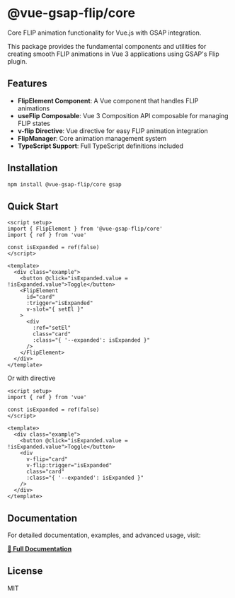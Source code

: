 # @vue-gsap-flip/core

Core FLIP animation functionality for Vue.js with GSAP integration.

This package provides the fundamental components and utilities for creating smooth FLIP animations in Vue 3 applications using GSAP's Flip plugin.

## Features

- **FlipElement Component**: A Vue component that handles FLIP animations
- **useFlip Composable**: Vue 3 Composition API composable for managing FLIP states
- **v-flip Directive**: Vue directive for easy FLIP animation integration
- **FlipManager**: Core animation management system
- **TypeScript Support**: Full TypeScript definitions included

## Installation

```bash
npm install @vue-gsap-flip/core gsap
```

## Quick Start

```vue
<script setup>
import { FlipElement } from '@vue-gsap-flip/core'
import { ref } from 'vue'

const isExpanded = ref(false)
</script>

<template>
  <div class="example">
    <button @click="isExpanded.value = !isExpanded.value">Toggle</button>
    <FlipElement
      id="card"
      :trigger="isExpanded"
      v-slot="{ setEl }"
    >
      <div
        :ref="setEl"
        class="card"
        :class="{ '--expanded': isExpanded }"
      />
    </FlipElement>
  </div>
</template>
```

Or with directive

```vue
<script setup>
import { ref } from 'vue'

const isExpanded = ref(false)
</script>

<template>
  <div class="example">
    <button @click="isExpanded.value = !isExpanded.value">Toggle</button>
    <div
      v-flip="card"
      v-flip:trigger="isExpanded"
      class="card"
      :class="{ '--expanded': isExpanded }"
    />
  </div>
</template>
```

## Documentation

For detailed documentation, examples, and advanced usage, visit:

**[📖 Full Documentation](https://lavolpecheprogramma.github.io/vue-gsap-flip/)**

## License

MIT
